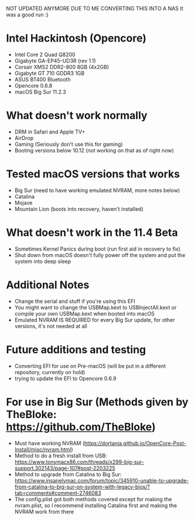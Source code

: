 NOT UPDATED ANYMORE DUE TO ME CONVERTING THIS INTO A NAS
It was a good run :)

# Intel Hackintosh (Opencore)
- Intel Core 2 Quad Q8200
- Gigabyte GA-EP45-UD3R (rev 1.1)
- Corsair XMS2 DDR2-800 8GB (4x2GB)
- Gigabyte GT 710 GDDR3 1GB
- ASUS BT400 Bluetooth
- Opencore 0.6.8
- macOS Big Sur 11.2.3

# What doesn't work normally
- DRM in Safari and Apple TV+
- AirDrop
- Gaming (Seriously don't use this for gaming)
- Booting versions below 10.12 (not working on that as of right now)

# Tested macOS versions that works
- Big Sur (need to have working emulated NVRAM, more notes below)
- Catalina
- Mojave
- Mountain Lion (boots into recovery, haven't installed)

# What doesn't work in the 11.4 Beta
- Sometimes Kernel Panics during boot (run first aid in recovery to fix)
- Shut down from macOS doesn't fully power off the system and put the system into deep sleep

# Additional Notes
- Change the serial and stuff if you're using this EFI
- You might want to change the USBMap.kext to USBInjectAll.kext or compile your own USBMap.kext when booted into macOS
- Emulated NVRAM IS REQUIRED for every Big Sur update, for other versions, it's not needed at all

# Future additions and testing
- Converting EFI for use on Pre-macOS (will be put in a different repository, currently on hold)
- trying to update the EFI to Opencore 0.6.9

# For use in Big Sur (Methods given by TheBloke: https://github.com/TheBloke)
- Must have working NVRAM (https://dortania.github.io/OpenCore-Post-Install/misc/nvram.html)
- Method to do a fresh install from USB: https://www.tonymacx86.com/threads/x299-big-sur-support.302143/page-107#post-2203225
- Method to upgrade from Catalina to Big Sur: https://www.insanelymac.com/forum/topic/345910-unable-to-upgrade-from-catalina-to-big-sur-on-system-with-legacy-bios/?tab=comments#comment-2746083
- The config.plist got both methods covered except for making the nvram.plist, so I recommend installing Catalina first and making the NVRAM work from there
